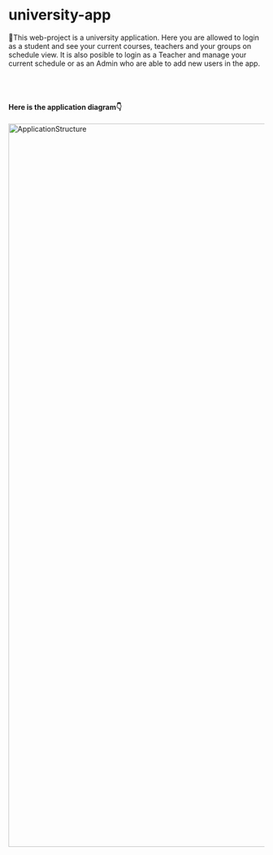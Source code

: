 # university-app

📌This web-project is a university application. Here you are allowed to login as a student and see your current courses, teachers and your groups on schedule view. It is also posible to login as a Teacher and manage your current schedule or as an Admin who are able to add new users in the app.

<br/>
<br/>

#### Here is the application diagram👇
<img width="1424" alt="ApplicationStructure" src="https://github.com/SpartakLysman/university-app/assets/151080560/ac54975d-a12f-4182-b5d9-cb5b59c77342">
